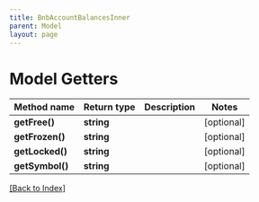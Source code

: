 ```yaml
---
title: BnbAccountBalancesInner
parent: Model
layout: page
---
```


# Model Getters

Method name | Return type | Description | Notes
------------ | ------------- | ------------- | -------------
**getFree()** | **string** |  | [optional]
**getFrozen()** | **string** |  | [optional]
**getLocked()** | **string** |  | [optional]
**getSymbol()** | **string** |  | [optional]

[[Back to Index]](../index.md)
